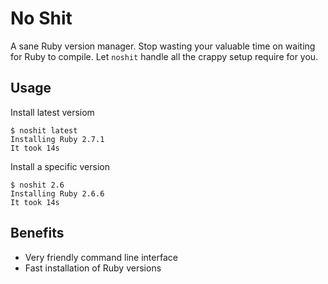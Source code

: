 # No Shit

A sane Ruby version manager. Stop wasting your valuable time on waiting for Ruby to compile. Let `noshit` handle all the crappy setup require for you.

## Usage

Install latest versiom

```
$ noshit latest
Installing Ruby 2.7.1
It took 14s
```

Install a specific version
```
$ noshit 2.6
Installing Ruby 2.6.6
It took 14s
```

## Benefits

- Very friendly command line interface
- Fast installation of Ruby versions
